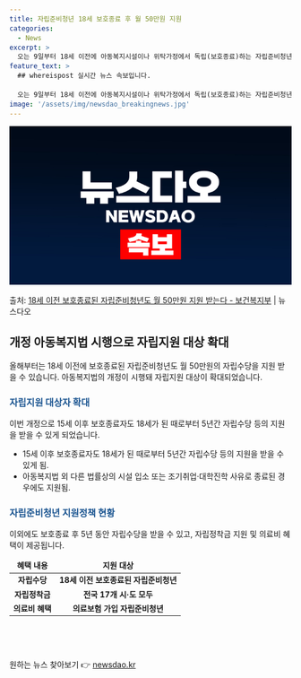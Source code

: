 ```yaml
---
title: 자립준비청년 18세 보호종료 후 월 50만원 지원
categories:
  - News
excerpt: >
  오는 9일부터 18세 이전에 아동복지시설이나 위탁가정에서 독립(보호종료)하는 자립준비청년도 자립수당 등의 지…
feature_text: >
  ## whereispost 실시간 뉴스 속보입니다.

  오는 9일부터 18세 이전에 아동복지시설이나 위탁가정에서 독립(보호종료)하는 자립준비청년도 자립수당 등의 지…
image: '/assets/img/newsdao_breakingnews.jpg'
---
```


![뉴스다오 속보](/assets/img/newsdao_breakingnews.jpg)

<p>출처: <a href="https://newsdao.kr/3127" rel="dofollow">18세 이전 보호종료된 자립준비청년도 월 50만원 지원 받는다 - 보건복지부</a> | 뉴스다오</p>

<h2 data-ke-size="size26">개정 아동복지법 시행으로 자립지원 대상 확대</h2>
<p data-ke-size="size16">올해부터는 18세 이전에 보호종료된 자립준비청년도 월 50만원의 자립수당을 지원 받을 수 있습니다. 아동복지법의 개정이 시행돼 자립지원 대상이 확대되었습니다.</p>

<h3><b><span style="color: #1a5490;">자립지원 대상자 확대</span></b></h3>
<p data-ke-size="size16">이번 개정으로 15세 이후 보호종료자도 18세가 된 때로부터 5년간 자립수당 등의 지원을 받을 수 있게 되었습니다.</p>
<ul>
<li>15세 이후 보호종료자도 18세가 된 때로부터 5년간 자립수당 등의 지원을 받을 수 있게 됨.</li>
<li>아동복지법 외 다른 법률상의 시설 입소 또는 조기취업·대학진학 사유로 종료된 경우에도 지원됨.</li>
</ul>

<h3><b><span style="color: #1a5490;">자립준비청년 지원정책 현황</span></b></h3>
<p data-ke-size="size16">이외에도 보호종료 후 5년 동안 자립수당을 받을 수 있고, 자립정착금 지원 및 의료비 혜택이 제공됩니다.</p>
<table>
<thead>
<tr>
<td style="text-align: center; height: 17px;"><b>혜택 내용</b></td>
<td style="text-align: center; height: 17px;"><b>지원 대상</b></td>
</tr>
</thead>
<tbody>
<tr>
<td style="text-align: center; height: 17px;"><b>자립수당</b></td>
<td style="text-align: center; height: 17px;"><b>18세 이전 보호종료된 자립준비청년</b></td>
</tr>
<tr>
<td style="text-align: center; height: 17px;"><b>자립정착금</b></td>
<td style="text-align: center; height: 17px;"><b>전국 17개 시·도 모두</b></td>
</tr>
<tr>
<td style="text-align: center; height: 17px;"><b>의료비 혜택</b></td>
<td style="text-align: center; height: 17px;"><b>의료보험 가입 자립준비청년</b></td>
</tr>
</tbody>
</table>

<p data-ke-size="size16">&nbsp;</p>
<p data-ke-size="size16">&nbsp;</p> 

원하는 뉴스 찾아보기 👉 <a href="https://newsdao.kr" rel="dofollow">newsdao.kr</a>


